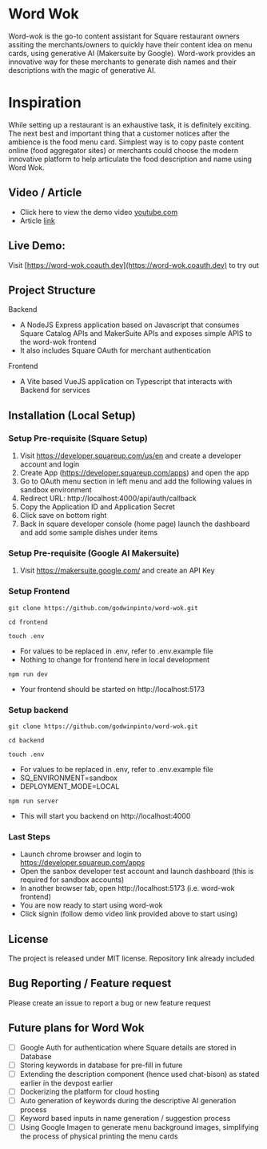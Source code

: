 # Word Wok
Word-wok is the go-to content assistant for Square restaurant owners assiting the merchants/owners to quickly have their content idea on menu cards, using generative AI (Makersuite by Google).
Word-work provides an innovative way for these merchants to generate dish names and their descriptions with the magic of generative AI.

# Inspiration
While setting up a restaurant is an exhaustive task, it is definitely exciting. The next best and important thing that a customer notices after the ambience is the food menu card. Simplest way is to copy paste content online (food aggregator sites) or merchants could choose the modern innovative platform to help articulate the food description and name using Word Wok.

## Video / Article
- Click here to view the demo video [youtube.com](https://www.youtube.com/watch?v=NRRPEI0x-zQ)
- Article [link](https://devpost.com/software/word-wok-your-personal-ai-menu-designer)

## Live Demo:
Visit [https://word-wok.coauth.dev](https://word-wok.coauth.dev) to try out

## Project Structure
Backend
- A NodeJS Express application based on Javascript that consumes Square Catalog APIs and MakerSuite APIs and exposes simple APIS to the word-wok frontend
- It also includes Square OAuth for merchant authentication

Frontend
- A Vite based VueJS application on Typescript that interacts with Backend for services

## Installation (Local Setup)
### Setup Pre-requisite (Square Setup)
1. Visit https://developer.squareup.com/us/en and create a developer account and login
2. Create App (https://developer.squareup.com/apps) and open the app
3. Go to OAuth menu section in left menu and add the following values in sandbox environment
4. Redirect URL: http://localhost:4000/api/auth/callback
5. Copy the Application ID and Application Secret
6. Click save on bottom right
7. Back in square developer console (home page) launch the dashboard and add some sample dishes under items

### Setup Pre-requisite (Google AI Makersuite)
1. Visit https://makersuite.google.com/ and create an API Key

### Setup Frontend
```ssh
git clone https://github.com/godwinpinto/word-wok.git

cd frontend

touch .env
```
- For values to be replaced in .env, refer to .env.example file
- Nothing to change for frontend here in local development
```ssh
npm run dev
``` 
- Your frontend should be started on http://localhost:5173

### Setup backend
```ssh
git clone https://github.com/godwinpinto/word-wok.git

cd backend

touch .env
```
- For values to be replaced in .env, refer to .env.example file
- SQ_ENVIRONMENT=sandbox
- DEPLOYMENT_MODE=LOCAL
```ssh
npm run server
```
- This will start you backend on http://localhost:4000

### Last Steps
- Launch chrome browser and login to https://developer.squareup.com/apps
- Open the sanbox developer test account and launch dashboard (this is required for sandbox accounts)
- In another browser tab, open http://localhost:5173 (i.e. word-wok frontend)
- You are now ready to start using word-wok
- Click signin  (follow demo video link provided above to start using)

## License
The project is released under MIT license. Repository link already included

## Bug Reporting / Feature request
Please create an issue to report a bug or new feature request

## Future plans for Word Wok
- [ ] Google Auth for authentication where Square details are stored in Database
- [ ] Storing keywords in database for pre-fill in future
- [ ] Extending the description component (hence used chat-bison) as stated earlier in the devpost earlier
- [ ] Dockerizing the platform for cloud hosting
- [ ] Auto generation of keywords during the descriptive AI generation process
- [ ] Keyword based inputs in name generation / suggestion process
- [ ] Using Google Imagen to generate menu background images, simplifying the process of physical printing the menu cards
